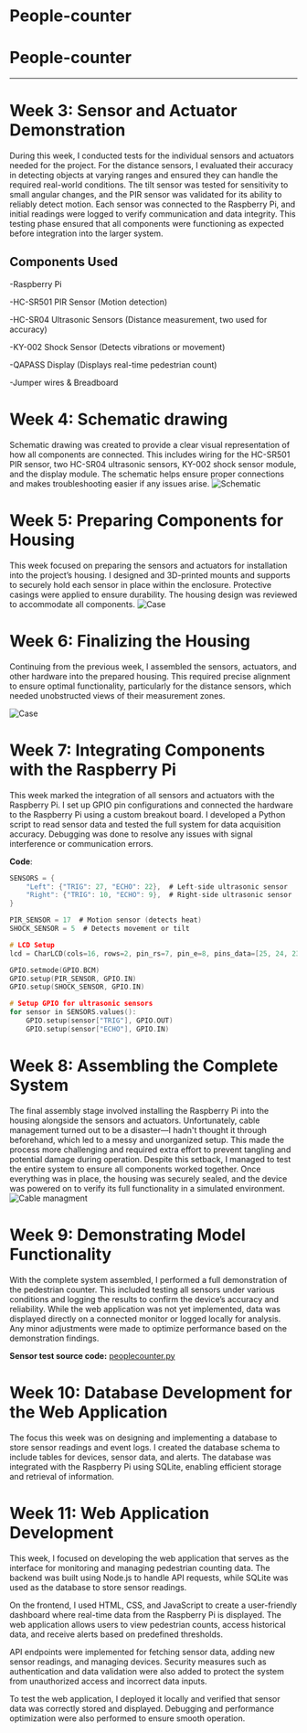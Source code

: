 # People-counter
# People-counter
---
# Week 3: Sensor and Actuator Demonstration
During this week, I conducted tests for the individual sensors and actuators needed for the project. For the distance sensors, I evaluated their accuracy in detecting objects at varying ranges and ensured they can handle the required real-world conditions. The tilt sensor was tested for sensitivity to small angular changes, and the PIR sensor was validated for its ability to reliably detect motion. Each sensor was connected to the Raspberry Pi, and initial readings were logged to verify communication and data integrity. This testing phase ensured that all components were functioning as expected before integration into the larger system.

## Components Used

-Raspberry Pi

-HC-SR501 PIR Sensor (Motion detection)

-HC-SR04 Ultrasonic Sensors (Distance measurement, two used for accuracy)

-KY-002 Shock Sensor (Detects vibrations or movement)

-QAPASS Display (Displays real-time pedestrian count)

-Jumper wires & Breadboard

# Week 4: Schematic drawing
Schematic drawing was created to provide a clear visual representation of how all components are connected. This includes wiring for the HC-SR501 PIR sensor, two HC-SR04 ultrasonic sensors, KY-002 shock sensor module, and the display module. The schematic helps ensure proper connections and makes troubleshooting easier if any issues arise.
![Schematic](Software/shemaPC.png)

# Week 5: Preparing Components for Housing
This week focused on preparing the sensors and actuators for installation into the project’s housing. I designed and 3D-printed mounts and supports to securely hold each sensor in place within the enclosure. Protective casings were applied to ensure durability. The housing design was reviewed to accommodate all components.
![Case](Hardware/3D-design/Images/Case-collage.png)

# Week 6: Finalizing the Housing
Continuing from the previous week, I assembled the sensors, actuators, and other hardware into the prepared housing. This required precise alignment to ensure optimal functionality, particularly for the distance sensors, which needed unobstructed views of their measurement zones.

![Case](Hardware/3D-design/Images/Case-lid-collage.png)

# Week 7: Integrating Components with the Raspberry Pi
This week marked the integration of all sensors and actuators with the Raspberry Pi. I set up GPIO pin configurations and connected the hardware to the Raspberry Pi using a custom breakout board. I developed a Python script to read sensor data and tested the full system for data acquisition accuracy. Debugging was done to resolve any issues with signal interference or communication errors.

**Code**:
```c
SENSORS = {
    "Left": {"TRIG": 27, "ECHO": 22},  # Left-side ultrasonic sensor
    "Right": {"TRIG": 10, "ECHO": 9},  # Right-side ultrasonic sensor
}

PIR_SENSOR = 17  # Motion sensor (detects heat)
SHOCK_SENSOR = 5  # Detects movement or tilt

# LCD Setup
lcd = CharLCD(cols=16, rows=2, pin_rs=7, pin_e=8, pins_data=[25, 24, 23, 18], numbering_mode=GPIO.BCM)

GPIO.setmode(GPIO.BCM)
GPIO.setup(PIR_SENSOR, GPIO.IN)
GPIO.setup(SHOCK_SENSOR, GPIO.IN)

# Setup GPIO for ultrasonic sensors
for sensor in SENSORS.values():
    GPIO.setup(sensor["TRIG"], GPIO.OUT)
    GPIO.setup(sensor["ECHO"], GPIO.IN)
```
# Week 8: Assembling the Complete System
The final assembly stage involved installing the Raspberry Pi into the housing alongside the sensors and actuators. Unfortunately, cable management turned out to be a disaster—I hadn't thought it through beforehand, which led to a messy and unorganized setup. This made the process more challenging and required extra effort to prevent tangling and potential damage during operation. Despite this setback, I managed to test the entire system to ensure all components worked together. Once everything was in place, the housing was securely sealed, and the device was powered on to verify its full functionality in a simulated environment.
![Cable managment](Hardware/Images/Disaster-cable-managment.jpg)


# Week 9: Demonstrating Model Functionality
With the complete system assembled, I performed a full demonstration of the pedestrian counter. This included testing all sensors under various conditions and logging the results to confirm the device’s accuracy and reliability. While the web application was not yet implemented, data was displayed directly on a connected monitor or logged locally for analysis. Any minor adjustments were made to optimize performance based on the demonstration findings.

**Sensor test source code:** [peoplecounter.py](https://github.com/Naks00/People-counter/blob/main/IoTRazvojniProjekt/peoplecounter.py)

# Week 10: Database Development for the Web Application
The focus this week was on designing and implementing a database to store sensor readings and event logs. I created the database schema to include tables for devices, sensor data, and alerts. The database was integrated with the Raspberry Pi using SQLite, enabling efficient storage and retrieval of information.

# Week 11: Web Application Development
This week, I focused on developing the web application that serves as the interface for monitoring and managing pedestrian counting data. The backend was built using Node.js to handle API requests, while SQLite was used as the database to store sensor readings.

On the frontend, I used HTML, CSS, and JavaScript to create a user-friendly dashboard where real-time data from the Raspberry Pi is displayed. The web application allows users to view pedestrian counts, access historical data, and receive alerts based on predefined thresholds.

API endpoints were implemented for fetching sensor data, adding new sensor readings, and managing devices. Security measures such as authentication and data validation were also added to protect the system from unauthorized access and incorrect data inputs.

To test the web application, I deployed it locally and verified that sensor data was correctly stored and displayed. Debugging and performance optimization were also performed to ensure smooth operation.
